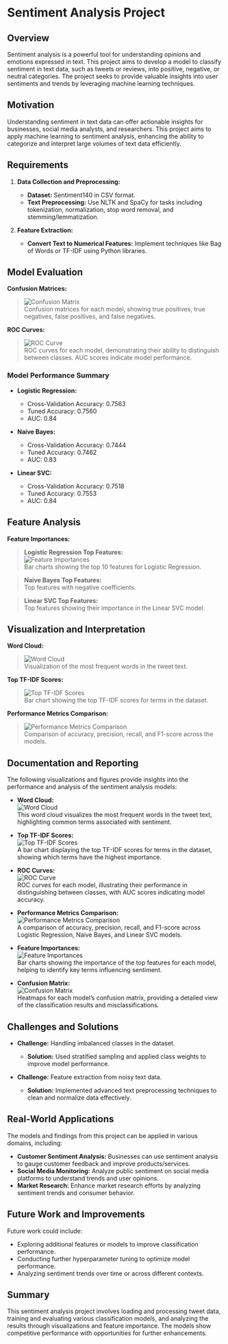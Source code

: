 # Sentiment Analysis Project

## Overview

Sentiment analysis is a powerful tool for understanding opinions and emotions expressed in text. This project aims to develop a model to classify sentiment in text data, such as tweets or reviews, into positive, negative, or neutral categories. The project seeks to provide valuable insights into user sentiments and trends by leveraging machine learning techniques.

## Motivation

Understanding sentiment in text data can offer actionable insights for businesses, social media analysts, and researchers. This project aims to apply machine learning to sentiment analysis, enhancing the ability to categorize and interpret large volumes of text data efficiently.

## Requirements

1. **Data Collection and Preprocessing:**
   - **Dataset:** Sentiment140 in CSV format.
   - **Text Preprocessing:** Use NLTK and SpaCy for tasks including tokenization, normalization, stop word removal, and stemming/lemmatization.

2. **Feature Extraction:**
   - **Convert Text to Numerical Features:** Implement techniques like Bag of Words or TF-IDF using Python libraries.

## Model Evaluation

**Confusion Matrices:**

> ![Confusion Matrix](results/confusion_matrix.png)  
> Confusion matrices for each model, showing true positives, true negatives, false positives, and false negatives.

**ROC Curves:**

> ![ROC Curve](results/roc_curve.png)  
> ROC curves for each model, demonstrating their ability to distinguish between classes. AUC scores indicate model performance.

### Model Performance Summary

- **Logistic Regression:**  
  - Cross-Validation Accuracy: 0.7563  
  - Tuned Accuracy: 0.7560  
  - AUC: 0.84

- **Naive Bayes:**  
  - Cross-Validation Accuracy: 0.7444  
  - Tuned Accuracy: 0.7462  
  - AUC: 0.83

- **Linear SVC:**  
  - Cross-Validation Accuracy: 0.7518  
  - Tuned Accuracy: 0.7553  
  - AUC: 0.84

## Feature Analysis

**Feature Importances:**

> **Logistic Regression Top Features:**  
> ![Feature Importances](results/feature_importances.png)  
> Bar charts showing the top 10 features for Logistic Regression.

> **Naive Bayes Top Features:**  
> Top features with negative coefficients.

> **Linear SVC Top Features:**  
> Top features showing their importance in the Linear SVC model.

## Visualization and Interpretation

**Word Cloud:**

> ![Word Cloud](results/word_cloud.png)  
> Visualization of the most frequent words in the tweet text.

**Top TF-IDF Scores:**

> ![Top TF-IDF Scores](results/top_tfidf_scores.png)  
> Bar chart showing the top TF-IDF scores for terms in the dataset.

**Performance Metrics Comparison:**

> ![Performance Metrics Comparison](results/performance_metrics_comparison.png)  
> Comparison of accuracy, precision, recall, and F1-score across the models.

## Documentation and Reporting

The following visualizations and figures provide insights into the performance and analysis of the sentiment analysis models:

- **Word Cloud:**  
  ![Word Cloud](results/word_cloud.png)  
  This word cloud visualizes the most frequent words in the tweet text, highlighting common terms associated with sentiment.

- **Top TF-IDF Scores:**  
  ![Top TF-IDF Scores](results/top_tfidf_scores.png)  
  A bar chart displaying the top TF-IDF scores for terms in the dataset, showing which terms have the highest importance.

- **ROC Curves:**  
  ![ROC Curve](results/roc_curve.png)  
  ROC curves for each model, illustrating their performance in distinguishing between classes, with AUC scores indicating model accuracy.

- **Performance Metrics Comparison:**  
  ![Performance Metrics Comparison](results/performance_metrics_comparison.png)  
  A comparison of accuracy, precision, recall, and F1-score across Logistic Regression, Naive Bayes, and Linear SVC models.

- **Feature Importances:**  
  ![Feature Importances](results/feature_importances.png)  
  Bar charts showing the importance of the top features for each model, helping to identify key terms influencing sentiment.

- **Confusion Matrix:**  
  ![Confusion Matrix](results/confusion_matrix.png)  
  Heatmaps for each model’s confusion matrix, providing a detailed view of the classification results and misclassifications.

## Challenges and Solutions

- **Challenge:** Handling imbalanced classes in the dataset.
  - **Solution:** Used stratified sampling and applied class weights to improve model performance.

- **Challenge:** Feature extraction from noisy text data.
  - **Solution:** Implemented advanced text preprocessing techniques to clean and normalize data effectively.

## Real-World Applications

The models and findings from this project can be applied in various domains, including:

- **Customer Sentiment Analysis:** Businesses can use sentiment analysis to gauge customer feedback and improve products/services.
- **Social Media Monitoring:** Analyze public sentiment on social media platforms to understand trends and user opinions.
- **Market Research:** Enhance market research efforts by analyzing sentiment trends and consumer behavior.

## Future Work and Improvements

Future work could include:

- Exploring additional features or models to improve classification performance.
- Conducting further hyperparameter tuning to optimize model performance.
- Analyzing sentiment trends over time or across different contexts.

## Summary

This sentiment analysis project involves loading and processing tweet data, training and evaluating various classification models, and analyzing the results through visualizations and feature importance. The models show competitive performance with opportunities for further enhancements.

